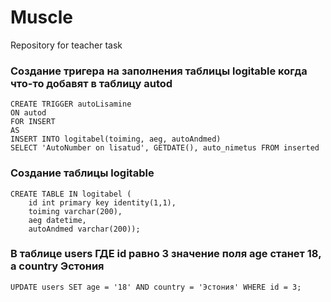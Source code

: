 ﻿# Muscle
Repository for teacher task

### Создание тригера на заполнения таблицы logitable когда что-то добавят в таблицу autod
```
CREATE TRIGGER autoLisamine
ON autod
FOR INSERT
AS
INSERT INTO logitabel(toiming, aeg, autoAndmed)
SELECT 'AutoNumber on lisatud', GETDATE(), auto_nimetus FROM inserted
```

### Создание таблицы logitable
```
CREATE TABLE IN logitabel (
	id int primary key identity(1,1),
	toiming varchar(200), 
	aeg datetime, 
	autoAndmed varchar(200));
```

### В таблице users ГДЕ id равно 3 значение поля age станет 18, а country Эстония
```
UPDATE users SET age = '18' AND country = 'Эстония' WHERE id = 3;
```
